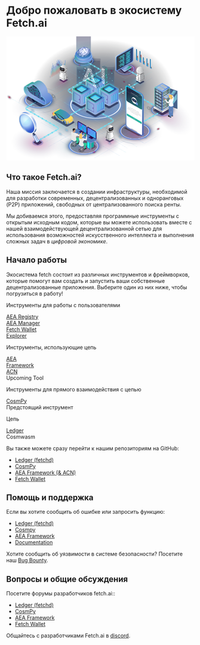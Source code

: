 # Добро пожаловать в экосистему Fetch.ai

<div id="header-image-div"><img id="header-image" src="./images/fetchai.png" alt="interconnected systems such as parking, cloud, robots, and data"></div>

## Что такое Fetch.ai?

Наша миссия заключается в создании инфраструктуры, необходимой для разработки современных, децентрализованных и одноранговых (P2P) приложений, свободных от централизованного поиска ренты.

Мы добиваемся этого, предоставляя программные инструменты с открытым исходным кодом, которые вы можете использовать вместе с нашей взаимодействующей децентрализованной сетью для использования возможностей искусственного интеллекта и выполнения сложных задач в _цифровой экономике_.

## Начало работы

Экосистема fetch состоит из различных инструментов и фреймворков, которые помогут вам создать и запустить ваши собственные децентрализованные приложения. Выберите один из них ниже, чтобы погрузиться в работу!

<div id="diagram-container">
    <div class="diagram-row">
        <p class="diagram-label">Инструменты для работы с пользователями</p>
        <div class="diagram-row-container">
            <a href="https://aea-registry.fetch.ai/" target="_blank" class="diagram-item"><div>AEA Registry</div></a>
            <a href="https://aea-manager.fetch.ai/" target="_blank"  class="diagram-item"><div>AEA Manager</div></a>
            <a href="basics/wallet/getting_started/" class="diagram-item"><div>Fetch Wallet</div></a>
            <a href="https://explore-fetchhub.fetch.ai/" target="_blank" class="diagram-item"><div>Explorer</div></a>
        </div>
    </div>
    <div class="diagram-row">
        <p class="diagram-label">Инструменты, использующие цепь</p>
        <div class="diagram-row-container">
            <div class="diagram-item">
                <a class="item-link" href="/aea" >
                    AEA</br/>Framework
                    <a href="/aea/acn" class="diagram-item-child">
                        <div>ACN</div>
                    </a>
                </a>
            </div>
            <div class="diagram-item upcoming-feature">Upcoming Tool</div>
        </div>
    </div>
    <div class="diagram-row">
        <p class="diagram-label">Инструменты для прямого взаимодействия с цепью</p>
        <div class="diagram-row-container">
            <a href="/CosmPy" class="diagram-item">CosmPy</a>
            <div class="diagram-item upcoming-feature">Предстоящий инструмент</div>
        </div>
    </div>
    <div class="diagram-row">
        <p class="diagram-label">Цепь</p>
        <div class="diagram-row-container">
            <div class="diagram-item">
                <a class="item-link" href="/ledger_v2" >
                    Ledger
                    <a class="diagram-item-child-disabled">
                    <div>Cosmwasm</div>
                    </a>
                </a>
            </div>
        </div>
    </div>
</div>

Вы также можете сразу перейти к нашим репозиториям на GitHub:

- [Ledger (fetchd)](https://github.com/fetchai/fetchd)
- [CosmPy](https://github.com/fetchai/cosmpy)
- [AEA Framework (& ACN)](https://github.com/fetchai/agents-aea)
- [Fetch Wallet](https://github.com/fetchai/fetch-wallet)

## Помощь и поддержка

Если вы хотите сообщить об ошибке или запросить функцию:

- [Ledger (fetchd)](https://github.com/fetchai/fetchd/issues/new/choose)
- [Cosmpy](https://github.com/fetchai/cosmpy/issues/new/choose)
- [AEA Framework](https://github.com/fetchai/agents-aea/issues/new/choose)
- [Documentation](https://github.com/fetchai/docs/issues/new/choose)

Хотите сообщить об уязвимости в системе безопасности? Посетите наш [Bug Bounty](https://docs.fetch.ai/bug_bounty/).

## Вопросы и общие обсуждения  

Посетите форумы разработчиков fetch.ai::

- [Ledger (fetchd)](https://github.com/fetchai/fetchd/discussions)
- [CosmPy](https://github.com/fetchai/cosmpy/discussions)
- [AEA Framework](https://github.com/fetchai/agents-aea/discussions)
- [Fetch Wallet](https://github.com/fetchai/fetch-wallet/discussions)

Общайтесь с разработчиками Fetch.ai в [discord](https://bit.ly/3ra5uMI).
